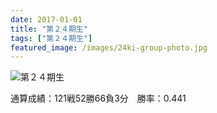 ```yaml
---
date: 2017-01-01
title: "第２４期生"
tags: ["第２４期生"]
featured_image: /images/24ki-group-photo.jpg
---
```


![第２４期生](/images/24ki-group-photo.jpg)

通算成績：121戦52勝66負3分　勝率：0.441
